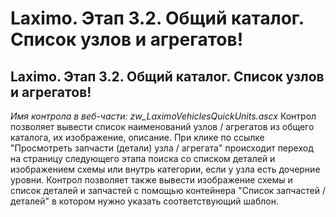 ﻿---
description: 2.4.7
---
# Laximo. Этап 3.2. Общий каталог. Список узлов и агрегатов!
## Laximo. Этап 3.2. Общий каталог. Список узлов и агрегатов!
*Имя контрола в веб-части: zw_LaximoVehiclesQuickUnits.ascx*
Контрол позволяет вывести список наименований узлов / агрегатов из общего каталога, их изображение, описание. 
При клике по ссылке "Просмотреть запчасти (детали) узла / агрегата" происходит переход на страницу следующего этапа поиска со списком деталей и изображением схемы или внутрь категории, если у узла есть дочерние уровни.
Контрол позволяет также вывести изображение схемы и список деталей и запчастей с помощью контейнера "Список запчастей / деталей" в котором нужно указать соответствующий шаблон.

